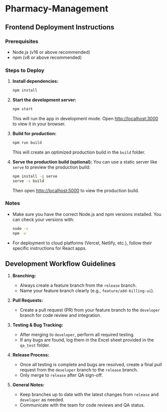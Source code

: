 # Pharmacy-Management

## Frontend Deployment Instructions

### Prerequisites
- Node.js (v16 or above recommended)
- npm (v8 or above recommended)

### Steps to Deploy

1. **Install dependencies:**
   ```bash
   npm install
   ```

2. **Start the development server:**
   ```bash
   npm start
   ```
   This will run the app in development mode. Open [http://localhost:3000](http://localhost:3000) to view it in your browser.

3. **Build for production:**
   ```bash
   npm run build
   ```
   This will create an optimized production build in the `build` folder.

4. **Serve the production build (optional):**
   You can use a static server like `serve` to preview the production build:
   ```bash
   npm install -g serve
   serve -s build
   ```
   Then open [http://localhost:5000](http://localhost:5000) to view the production build.

### Notes
- Make sure you have the correct Node.js and npm versions installed. You can check your versions with:
  ```bash
  node -v
  npm -v
  ```
- For deployment to cloud platforms (Vercel, Netlify, etc.), follow their specific instructions for React apps.

## Development Workflow Guidelines

1. **Branching:**
   - Always create a feature branch from the `release` branch.
   - Name your feature branch clearly (e.g., `feature/add-billing-ui`).

2. **Pull Requests:**
   - Create a pull request (PR) from your feature branch to the `developer` branch for code review and integration.

3. **Testing & Bug Tracking:**
   - After merging to `developer`, perform all required testing.
   - If any bugs are found, log them in the Excel sheet provided in the `qa_test` folder.

4. **Release Process:**
   - Once all testing is complete and bugs are resolved, create a final pull request from the `developer` branch to the `release` branch.
   - Only merge to `release` after QA sign-off.

5. **General Notes:**
   - Keep branches up to date with the latest changes from `release` and `developer` as needed.
   - Communicate with the team for code reviews and QA status.
